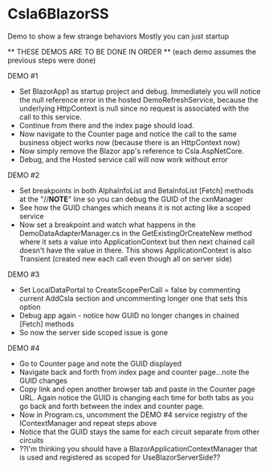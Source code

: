 # Csla6BlazorSS
Demo to show a few strange behaviors
Mostly you can just startup 

** THESE DEMOS ARE TO BE DONE IN ORDER ** (each demo assumes the previous steps were done)

DEMO #1
- Set BlazorApp1 as startup project and debug.  Immediately you will notice the null reference error in the hosted DemoRefreshService,
	because the underlying HttpContext is null since no request is associated with the call to this service.
- Continue from there and the index page should load.  
- Now navigate to the Counter page and notice the call to the same business object works now (because there is an HttpContext now)
- Now simply remove the Blazor app's reference to Csla.AspNetCore.
- Debug, and the Hosted service call will now work without error

DEMO #2
- Set breakpoints in both AlphaInfoList and BetaInfoList [Fetch] methods at the "//**NOTE**" line so you can debug the GUID of the cxnManager
- See how the GUID changes which means it is not acting like a scoped service
- Now set a breakpoint and watch what happens in the DemoDataAdapterManager.cs in the GetExistingOrCreateNew method where it sets a value into ApplicationContext
	but then next chained call doesn't have the value in there.  This shows ApplicationContext is also Transient (created new each call even though all on server side)

DEMO #3
- Set LocalDataPortal to CreateScopePerCall = false by commenting current AddCsla section and uncommenting longer one that sets this option
- Debug app again - notice how GUID no longer changes in chained [Fetch] methods
- So now the server side scoped issue is gone

DEMO #4
- Go to Counter page and note the GUID displayed
- Navigate back and forth from index page and counter page...note the GUID changes
- Copy link and open another browser tab and paste in the Counter page URL.  Again notice the GUID is changing each time for both tabs as you go back 
	and forth between the index and counter page.
- Now in Program.cs, uncomment the DEMO #4 service registry of the IContextManager and repeat steps above 
- Notice that the GUID stays the same for each circuit separate from other circuits
- ??I'm thinking you should have a BlazorApplicationContextManager that is used and registered as scoped for UseBlazorServerSide??

